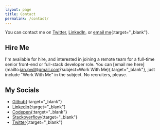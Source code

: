```yaml
---
layout: page
title: Contact
permalink: /contact/
---
```


You can contact me on [Twitter](https://twitter.com/ian_pvd), [LinkedIn](https://www.linkedin.com/in/ianpvd/), or [email me](mailto:ianpvd+gh@gmail.com){:target="_blank"}.

## Hire Me
I'm available for hire, and interested in joining a remote team for a full-time senior front-end or full-stack developer role. You can [email me here](mailto:ian.pvd@gmail.com?subject=Work With Me){:target="_blank"}, just include "Work With Me" in the subject. No recruiters, please.

## My Socials
- [Github](https://github.com/ian-pvd){:target="_blank"}
- [Linkedin](https://www.linkedin.com/in/ianpvd/){:target="_blank"}
- [Codepen](https://codepen.io/ian-pvd){:target="_blank"}
- [Stackoverflow](https://stackoverflow.com/users/1299588/ian-pvd){:target="_blank"}
- [Twitter](https://twitter.com/ian_pvd){:target="_blank"}

